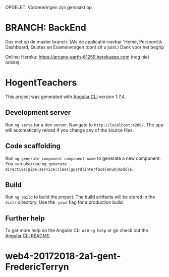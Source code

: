 OPGELET: Vordereringen zijn gemaakt op 
# BRANCH: BackEnd 
Dus niet op de master branch. 
(Als de applicatie-navbar 'Home, Persoonlijk Dashboard, Quotes en Examenvragen toont zit u juist.) Dank voor het begrip

Online: 
Heroku: https://arcane-earth-61259.herokuapp.com (nog niet online). 


# HogentTeachers

This project was generated with [Angular CLI](https://github.com/angular/angular-cli) version 1.7.4.

## Development server

Run `ng serve` for a dev server. Navigate to `http://localhost:4200/`. The app will automatically reload if you change any of the source files.

## Code scaffolding

Run `ng generate component component-name` to generate a new component. You can also use `ng generate directive|pipe|service|class|guard|interface|enum|module`.

## Build

Run `ng build` to build the project. The build artifacts will be stored in the `dist/` directory. Use the `-prod` flag for a production build.

## Further help

To get more help on the Angular CLI use `ng help` or go check out the [Angular CLI README](https://github.com/angular/angular-cli/blob/master/README.md).
# web4-20172018-2a1-gent-FredericTerryn


